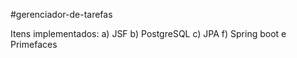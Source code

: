 #gerenciador-de-tarefas

Itens implementados:
a) JSF
b) PostgreSQL
c) JPA
f) Spring boot e Primefaces
